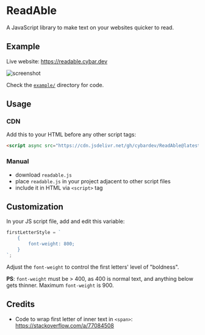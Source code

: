 # ReadAble

A JavaScript library to make text on your websites quicker to read.

## Example

Live website: <https://readable.cybar.dev>

![screenshot](https://github.com/user-attachments/assets/9f538888-6984-44bf-826f-847d6819ccc3 "Screenshot of webpage that uses this library")

Check the [`example/`](example/) directory for code.

## Usage

### CDN

Add this to your HTML before any other script tags:

```html
<script async src="https://cdn.jsdelivr.net/gh/cybardev/ReadAble@latest/readable.js"></script>
```

### Manual

- download `readable.js`
- place `readable.js` in your project adjacent to other script files
- include it in HTML via `<script>` tag

## Customization

In your JS script file, add and edit this variable:

```js
firstLetterStyle = `
    {
        font-weight: 800;
    }
`;
```

Adjust the `font-weight` to control the first letters' level of "boldness".

**PS**: `font-weight` must be > 400, as 400 is normal text, and anything below gets thinner. Maximum `font-weight` is 900.

## Credits

- Code to wrap first letter of inner text in `<span>`: <https://stackoverflow.com/a/77084508>
